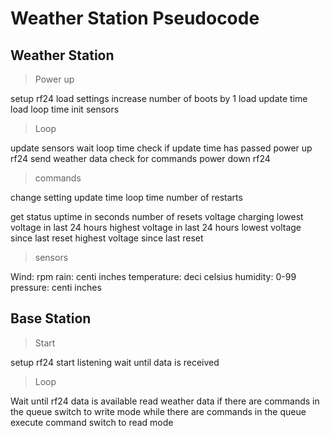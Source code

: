 Weather Station Pseudocode
=======

## Weather Station

> Power up
	
setup rf24
load settings
	increase number of boots by 1
	load update time
	load loop time
init sensors

> Loop

update sensors
wait loop time
check if update time has passed
	power up rf24
	send weather data
	check for commands
	power down rf24

> commands

change setting
	update time
	loop time
	number of restarts
	
	
get status
	uptime in seconds
	number of resets
	voltage
	charging
	lowest voltage in last 24 hours
	highest voltage in last 24 hours
	lowest voltage since last reset
	highest voltage since last reset

> sensors

Wind: rpm
rain: centi inches
temperature: deci celsius
humidity: 0-99
pressure: centi inches

## Base Station

> Start

setup rf24
start listening
wait until data is received


> Loop

Wait until rf24 data is available
read weather data
if there are commands in the queue
	switch to write mode
	while there are commands in the queue
		execute command
	switch to read mode

